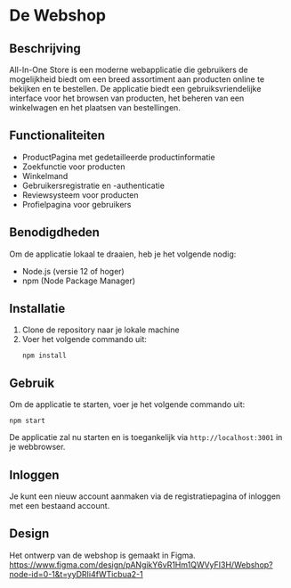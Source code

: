 # De Webshop

## Beschrijving
All-In-One Store is een moderne webapplicatie die gebruikers de mogelijkheid biedt om een breed assortiment aan producten online te bekijken en te bestellen. De applicatie biedt een gebruiksvriendelijke interface voor het browsen van producten, het beheren van een winkelwagen en het plaatsen van bestellingen.

## Functionaliteiten
- ProductPagina met gedetailleerde productinformatie
- Zoekfunctie voor producten
- Winkelmand 
- Gebruikersregistratie en -authenticatie
- Reviewsysteem voor producten
- Profielpagina voor gebruikers

## Benodigdheden
Om de applicatie lokaal te draaien, heb je het volgende nodig:
- Node.js (versie 12 of hoger)
- npm (Node Package Manager)

## Installatie
1. Clone de repository naar je lokale machine
3. Voer het volgende commando uit:
   ```
   npm install
   ```

## Gebruik
Om de applicatie te starten, voer je het volgende commando uit:
```
npm start
```
De applicatie zal nu starten en is toegankelijk via `http://localhost:3001` in je webbrowser.

## Inloggen
Je kunt een nieuw account aanmaken via de registratiepagina of inloggen met een bestaand account.

## Design
Het ontwerp van de webshop is gemaakt in Figma.
https://www.figma.com/design/pANgikY6vR1Hm1QWVyFI3H/Webshop?node-id=0-1&t=yyDRIi4fWTicbua2-1



